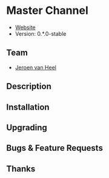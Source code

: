 # Master Channel* [Website](https://github.com/jeroenvheel/Graph-Module-MCB)* Version: 0.*.0-stable## Team* [Jeroen van Heel](https://github.com/jeroenvheel)## Description## Installation## Upgrading## Bugs & Feature Requests## Thanks